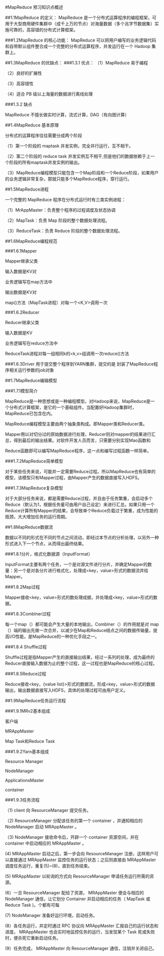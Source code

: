 ﻿#MapReduce 预习知识点概述

##1.1MapReduce 的定义：
MapReduce 是一个分布式运算程序的编程框架，可用于大型商用硬件集群中（成千上万的节点）对海量数据（多个兆字节数据集）实施可靠的，高容错的分布式计算框架。

###1.2MapReduce 的核心功能：
MapReduce 可以把用户编写的业务逻辑代码和自带默认组件整合成一个完整的分布式运算程序，并发运行在一个 Hadoop 集群上。

##1.3MapReduce 的优缺点：
###1.3.1 优点：
（1）MapReduce 易于编程

（2）良好的扩展性

（3）高容错性

（4）适合 PB 级以上海量的数据进行离线处理

###1.3.2 缺点

MapReduce 不擅长做实时计算，流式计算，DAG（有向图计算）

##1.4MapReduce 基本原理

分布式的运算程序往往需要分成两个阶段

（1）第一个阶段的 maptask 并发实例，完全并行运行，互不相干。

（2）第二个阶段的 reduce task 并发实例互不相干,但是他们的数据依赖于上一个阶段的所有maptask并发实例的输出。

（3）MapReduce编程模型只能包含一个Map阶段和一个Reduce阶段，如果用户的业务逻辑非常复杂，那就只能多个MapReduce程序，穿行运行。

##1.5MapReduce进程

一个完整的 MapReduce 程序在分布式运行时有三类实例进程：

（1）MrAppMaster：负责整个程序的过程调度及状态协调

（2）MapTask：负责 Map 阶段的整个数据处理流程。

（3）ReduceTask：负责 Reduce 阶段的整个数据处理流程。

##1.6MapReduce编程规范

###1.6.1Mapper

Mapper继承父类

输入数据是KV对

业务逻辑写在map方法中

输出数据是KV对

map()方法（MapTask进程）对每一个<K,V>调用一次

###1.6.2Reducer

Reducer继承父类

输入数据是KV

业务逻辑写在reduce方法中

ReduceTask进程对每一组相同k的<k,v>组调用一次reduce()方法

###1.6.3Driver
用于提交整个程序到YARN集群，提交的是
封装了MapReduce程序相关运行参数的job对象

##1.7MapReduce编辑模型

###1.7.1模型简介

MapReduce是一种思想或是一种编程模型。对Hadoop来说，MapReduce是一个分布式计算框架，是它的一个基础组件。当配置好Hadoop集群时，MapReduce已包含在内。

MapReduce编程模型主要由两个抽象类构成。即Mapper类和Reducer类。

Mapper用以对切分过的原始数据进行处理，Reducer则对mapper的结果进行汇总，得到最后的输出结果。对软件开发人员而言，只需要分别实现Mao函数和

Reduce函数即可以编写MapReduce程序，这一点和编写过程函数一样简单。

###1.7.2MapReduce简单模型

对于某些任务来说，可能并一定需要Reduce过程。所以MapReduce也有简单的模型，该模型只有Mapper过程，由Mapper产生的数据直接写入HDFS。

###1.7.3MapReduce复杂模型

对于大部分任务来说，都是需要Reduce过程，并且由于任务繁重，会启动多个Reduce（默认为1，根据任务量可由用户自己设定）来进行汇总。如果只用一个Reduce计算所有Mapper的结果，会导致单个Reduce负载过于繁重，成为性能的瓶颈，大大增加任务的运行周期。

##1.8MapReduce数据流

数据以不同的形式在不同的节点之间流动，即经过本节点的分析处理，以另外一种形式进入下一个节点，从而得出最终结果。

###1.8.1分片，格式化数据源（InputFormat）

InputFormat主要有两个任务，一个是对源文件进行分片，并确定Mapper的数量：另一个是对各分片进行格式化，处理成<key，value>形式的数据流并给Mapper。

###1.8.2Map过程

Mapper接收<key，value>形式的数处理成据，并处理成<key，value>形式的数据。

###1.8.3Comblner过程

每一个map（）都可能会产生大量的本地输出，Comblner（）的作用就是对
map（）端的输出先做一次合并，以减少在Map和Reduce结点之间的数据传输量，提高I/O性能，是MapReduce的一种优化手段之一。

###1.8.4 Shuffle过程

Shuffle过程是指Mapper产生的直接输出结果，经过一系列的处理，成为最终的Reducer直接输入数据为止的整个过程，这一过程也是MapReduce的核心过程。

###1.8.5Reduce过程

Reduce接收<key，{value list}>形式的数据流，形成<key，value>形式的数据输出，输出数据直接写入HDFS，具体的处理过程可由用户定义。

##1.9MapReduce任务运行流程

###1.9.1MRv2基本组成

客户端

MRAppMaster

Map Task和Reduce Task

###1.9.2Yarn基本组成

Resource Manager

NodeManager

ApplicationsMaster

container

###1.9.3任务流程

（1) client 向 ResourceManager 提交任务。

（2) ResourceManager 分配该任务的第一个 container ，并通知相应的 
NodeManager 启动 MRAppMaster 。

（3) NodeManager 接收命令后，开辟一个 container 资源空间，并在 container 中启动相应的 MRAppMaster 。

(4) MRAppMaster 启动之后，第一步会向 ResourceManager 注册，这样用户可以直接通过 MRAppMaster 监控任务的运行状态；之后则直接由 MRAppMaster 调度任务运行，重复(5)~(8)，直到任务结束。

(5) MRAppMaster 以轮询的方式向 ResourceManager 申请任务运行所需的资源。

(6）一旦 ResourceManager 配给了资源， MRAppMaster 便会与相应的 NodeManager 通信，让它划分 Container 并启动相应的任务（ MapTask 或 Reduce Task )。个都有可每

(7) NodeManager 准备好运行环境，启动任务。

(8）各任务运行，并定时通过 RPC 协议向 MRAppMaster 汇报自己的运行状态和进度。 MRAppMaster 也会实时地监控任务的运行，当发现某个 Task 死或失败时，便杀死它重新启动任务。

(9）任务完成， MRAppMaster 向 ResourceManager 通信，注销并关闭自己。






